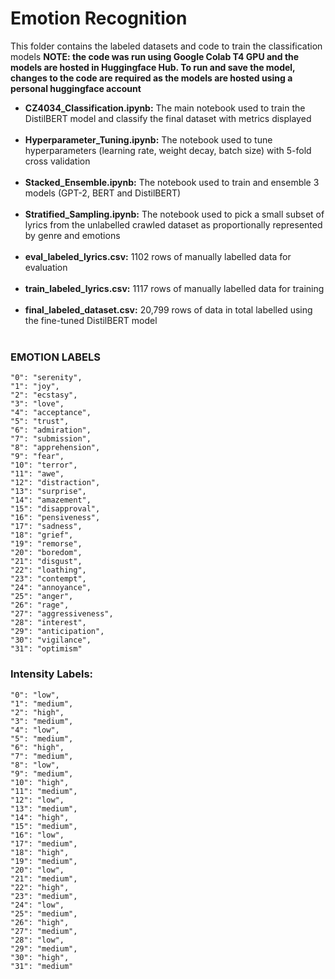 # Emotion Recognition

This folder contains the labeled datasets and code to train the classification models 
**NOTE: the code was run using Google Colab T4 GPU and the models are hosted in Huggingface Hub. To run and save the model, changes to the code are required as the models are hosted using a personal huggingface account**
- **CZ4034_Classification.ipynb:**
  The main notebook used to train the DistilBERT model and classify the final dataset with metrics displayed<br><br/>
- **Hyperparameter_Tuning.ipynb:**
  The notebook used to tune hyperparameters (learning rate, weight decay, batch size) with 5-fold cross validation<br><br/>
- **Stacked_Ensemble.ipynb:**
  The notebook used to train and ensemble 3 models (GPT-2, BERT and DistilBERT)<br><br/>
- **Stratified_Sampling.ipynb:**
  The notebook used to pick a small subset of lyrics from the unlabelled crawled dataset as proportionally represented by genre and emotions<br><br/>
- **eval_labeled_lyrics.csv:**
  1102 rows of manually labelled data for evaluation<br><br/>
- **train_labeled_lyrics.csv:**
  1117 rows of manually labelled data for training<br><br/>
- **final_labeled_dataset.csv:**
  20,799 rows of data in total labelled using the fine-tuned DistilBERT model<br><br/>

### EMOTION LABELS

    "0": "serenity",
    "1": "joy",
    "2": "ecstasy",
    "3": "love",
    "4": "acceptance",
    "5": "trust",
    "6": "admiration",
    "7": "submission",
    "8": "apprehension",
    "9": "fear",
    "10": "terror",
    "11": "awe",
    "12": "distraction",
    "13": "surprise",
    "14": "amazement",
    "15": "disapproval",
    "16": "pensiveness",
    "17": "sadness",
    "18": "grief",
    "19": "remorse",
    "20": "boredom",
    "21": "disgust",
    "22": "loathing",
    "23": "contempt",
    "24": "annoyance",
    "25": "anger",
    "26": "rage",
    "27": "aggressiveness",
    "28": "interest",
    "29": "anticipation",
    "30": "vigilance",
    "31": "optimism"

### Intensity Labels:

    "0": "low",
    "1": "medium",
    "2": "high",
    "3": "medium",
    "4": "low",
    "5": "medium",
    "6": "high",
    "7": "medium",
    "8": "low",
    "9": "medium",
    "10": "high",
    "11": "medium",
    "12": "low",
    "13": "medium",
    "14": "high",
    "15": "medium",
    "16": "low",
    "17": "medium",
    "18": "high",
    "19": "medium",
    "20": "low",
    "21": "medium",
    "22": "high",
    "23": "medium",
    "24": "low",
    "25": "medium",
    "26": "high",
    "27": "medium",
    "28": "low",
    "29": "medium",
    "30": "high",
    "31": "medium"

